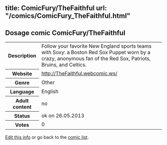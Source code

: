 title: ComicFury/TheFaithful
url: "/comics/ComicFury_TheFaithful.html"
---
Dosage comic ComicFury/TheFaithful
-----------------------------------------

<p id="msg"></p>
<script type="text/javascript">
if (window.location.search === '?edit_info_mail=sent_ok') {
  var elem = document.getElementById("msg");
  elem.innerHTML = 'Edited information sucessfully sent for review, which is usually done daily. Thanks!';
  elem.className = 'ok';
}
</script>
<table class="comicinfo">
<tr>
<th>Description</th><td>Follow your favorite New England sports teams with Soxy: a Boston Red Sox Puppet worn by a crazy, anonymous fan of the Red Sox, Patriots, Bruins, and Celtics.</td>
</tr>
<tr>
<th>Website</th><td><a href="http://TheFaithful.webcomic.ws/">http://TheFaithful.webcomic.ws/</a></td>
</tr>
<tr>
<th>Genre</th><td>Other</td>
</tr>
<tr>
<th>Language</th><td>English</td>
</tr>
<tr>
<th>Adult content</th><td>no</td>
</tr>
<tr>
<th>Status</th><td>ok on 26.05.2013</td>
</tr>
<tr>
<th>Votes</th><td>0</td>
</tr>
</table>

[Edit this info](ComicFury_TheFaithful_edit.html) or go back to the [comic list](../comic-index.html).
